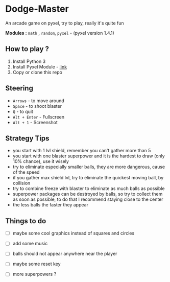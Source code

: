 # Dodge-Master

An arcade game on pyxel, try to play, really it's quite fun

**Modules :** ```math``` , ```random```, ```pyxel``` - (pyxel version 1.4.1)

## How to play ?
1. Install Python 3
2. Install Pyxel Module - [link](https://pypi.org/project/pyxel/)
3. Copy or clone this repo

## Steering
* `Arrows` - to move around
* `Space` - to shoot blaster
* ` Q ` - to quit
* `Alt + Enter` - Fullscreen
* `Alt + 1` - Screenshot

## Strategy Tips
* you start with 1 lvl shield,  remember you can't gather more than 5 
* you start with one blaster superpower and it is the hardest to draw (only 10% chance), use it wisely
* try to eliminate especially smaller balls, they are more dangerous, cause of the speed
* if you gather max shield lvl, try to eliminate the quickest moving ball, by collision
* try to combine freeze with blaster to eliminate as much balls as possible 
* superpower packages can be destroyed by balls, so try to collect them as soon as possible, to do that I recommend staying close to the center
* the less balls the faster they appear

## Things to do
* [ ] maybe some cool graphics instead of squares and circles
* [ ] add some music
* [ ] balls should not appear anywhere near the player
* [ ] maybe some reset key
* [ ] more superpowers ?


